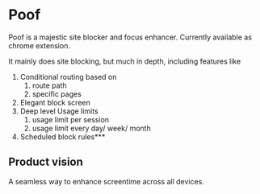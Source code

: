# Poof

Poof is a majestic site blocker and focus enhancer.
Currently available as chrome extension.

It mainly does site blocking, but much in depth, including features like

1. Conditional routing based on
   1. route path
   2. specific pages
2. Elegant block screen
3. Deep level Usage limits
   1. usage limit per session
   2. usage limit every day/ week/ month
4. Scheduled block rules***


## Product vision

A seamless way to enhance screentime across all devices.